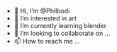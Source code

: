 - 👋 Hi, I’m @Philbodi
- 👀 I’m interested in art
- 🌱 I’m currently learning blender
- 💞️ I’m looking to collaborate on ...
- 📫 How to reach me ...

<!---
Philbodi/Philbodi is a ✨ special ✨ repository because its `README.md` (this file) appears on your GitHub profile.
You can click the Preview link to take a look at your changes.
--->
